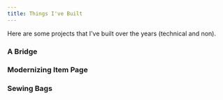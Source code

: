 ```yaml
---
title: Things I've Built
---
```

Here are some projects that I've built over the years (technical and non).
### A Bridge


### Modernizing Item <span class="green">Page</span>


### Sewing Bags